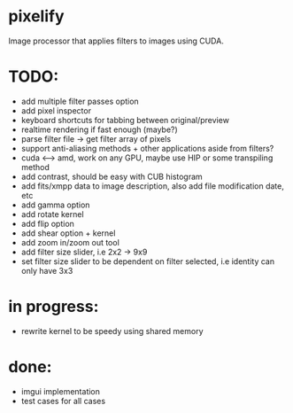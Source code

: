 # pixelify
Image processor that applies filters to images using CUDA. 

# TODO:
- add multiple filter passes option
- add pixel inspector
- keyboard shortcuts for tabbing between original/preview
- realtime rendering if fast enough (maybe?)
- parse filter file -> get filter array of pixels 
- support anti-aliasing methods + other applications aside from filters?
- cuda <--> amd, work on any GPU, maybe use HIP or some transpiling method
- add contrast, should be easy with CUB histogram
- add fits/xmpp data to image description, also add file modification date, etc
- add gamma option
- add rotate kernel
- add flip option
- add shear option + kernel
- add zoom in/zoom out tool
- add filter size slider, i.e 2x2 -> 9x9
- set filter size slider to be dependent on filter selected, i.e identity can only have 3x3 

# in progress:
- rewrite kernel to be speedy using shared memory

# done:
- imgui implementation 
- test cases for all cases 